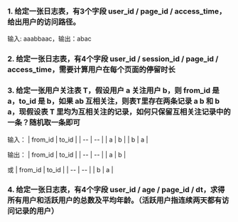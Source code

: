 ### 1. 给定一张日志表，有3个字段 user_id / page_id / access_time，给出用户的访问路径。
输入: aaabbaac，输出：abac  

### 2. 给定一张日志表，有4个字段 user_id / session_id / page_id / access_time，需要计算用户在每个页面的停留时长

### 3. 给定一张用户关注表 T，假设用户 a 关注用户 b，则 from_id 是 a，to_id 是 b，如果 ab 互相关注，则表T里存在两条记录 a b 和 b a，现假设表 T 里均为互相关注的记录，如何只保留互相关注记录中的一条？随机取一条即可
输入：
| from_id | to_id |
| -- | -- |
| a | b |
| b | a |  

输出：
| from_id | to_id |
| -- | -- |
| a | b |

或
| from_id | to_id |
| -- | -- |
| b | a |

### 4. 给定一张日志表，有4个字段 user_id / age / page_id / dt，求得所有用户和活跃用户的总数及平均年龄。（活跃用户指连续两天都有访问记录的用户）



